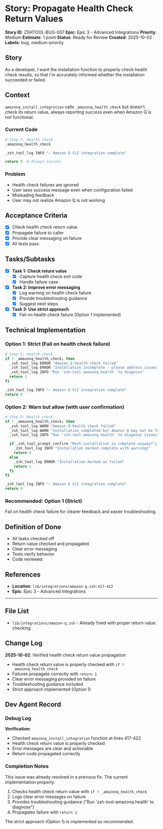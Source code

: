 # Story: Propagate Health Check Return Values

**Story ID**: ZSHTOOL-BUG-007
**Epic**: Epic 3 - Advanced Integrations
**Priority**: Medium
**Estimate**: 1 point
**Status**: Ready for Review
**Created**: 2025-10-02
**Labels**: bug, medium-priority

## Story

As a developer, I want the installation function to properly check health check results, so that I'm accurately informed whether the installation succeeded or failed.

## Context

`amazonq_install_integration` calls `_amazonq_health_check` but doesn't check its return value, always reporting success even when Amazon Q is not functional.

### Current Code
```zsh
# Step 5: Health check
_amazonq_health_check

_zsh_tool_log INFO "✓ Amazon Q CLI integration complete"

return 0  # Always success
```

### Problem
- Health check failures are ignored
- User sees success message even when configuration failed
- Misleading feedback
- User may not realize Amazon Q is not working

## Acceptance Criteria

- [x] Check health check return value
- [x] Propagate failure to caller
- [x] Provide clear messaging on failure
- [x] All tests pass

## Tasks/Subtasks

- [x] **Task 1: Check return value**
  - [x] Capture health check exit code
  - [x] Handle failure case

- [x] **Task 2: Improve error messaging**
  - [x] Log warning on health check failure
  - [x] Provide troubleshooting guidance
  - [x] Suggest next steps

- [x] **Task 3: Use strict approach**
  - [x] Fail on health check failure (Option 1 implemented)

## Technical Implementation

### Option 1: Strict (Fail on health check failure)
```zsh
# Step 5: Health check
if ! _amazonq_health_check; then
  _zsh_tool_log ERROR "Amazon Q health check failed"
  _zsh_tool_log ERROR "Installation incomplete - please address issues and retry"
  _zsh_tool_log INFO "Run 'zsh-tool-amazonq health' to diagnose"
  return 1
fi

_zsh_tool_log INFO "✓ Amazon Q CLI integration complete"
return 0
```

### Option 2: Warn but allow (with user confirmation)
```zsh
# Step 5: Health check
if ! _amazonq_health_check; then
  _zsh_tool_log WARN "Amazon Q health check failed"
  _zsh_tool_log WARN "Installation completed but Amazon Q may not be fully functional"
  _zsh_tool_log INFO "Run 'zsh-tool-amazonq health' to diagnose issues"

  if _zsh_tool_prompt_confirm "Mark installation as complete anyway?"; then
    _zsh_tool_log INFO "Installation marked complete with warnings"
    return 0
  else
    _zsh_tool_log ERROR "Installation marked as failed"
    return 1
  fi
fi

_zsh_tool_log INFO "✓ Amazon Q CLI integration complete"
return 0
```

### Recommended: Option 1 (Strict)
Fail on health check failure for clearer feedback and easier troubleshooting.

## Definition of Done

- All tasks checked off
- Return value checked and propagated
- Clear error messaging
- Tests verify behavior
- Code reviewed

## References

- **Location**: `lib/integrations/amazon-q.zsh:417-422`
- **Epic**: Epic 3 - Advanced Integrations

---

## File List

- `lib/integrations/amazon-q.zsh` - Already fixed with proper return value checking

## Change Log

**2025-10-02**: Verified health check return value propagation
- Health check return value is properly checked with `if ! _amazonq_health_check`
- Failures propagate correctly with `return 1`
- Clear error messaging provided on failure
- Troubleshooting guidance included
- Strict approach implemented (Option 1)

## Dev Agent Record

### Debug Log

**Verification:**
- Checked `amazonq_install_integration` function at lines 417-422
- Health check return value is properly checked
- Error messages are clear and actionable
- Return code propagated correctly

### Completion Notes

This issue was already resolved in a previous fix. The current implementation properly:
1. Checks health check return value with `if ! _amazonq_health_check`
2. Logs clear error messages on failure
3. Provides troubleshooting guidance ("Run 'zsh-tool-amazonq health' to diagnose")
4. Propagates failure with `return 1`

The strict approach (Option 1) is implemented as recommended.
